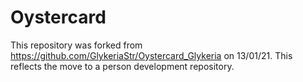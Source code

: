 # Oystercard

This repository was forked from https://github.com/GlykeriaStr/Oystercard_Glykeria on 13/01/21. This reflects the move to a person development repository.
